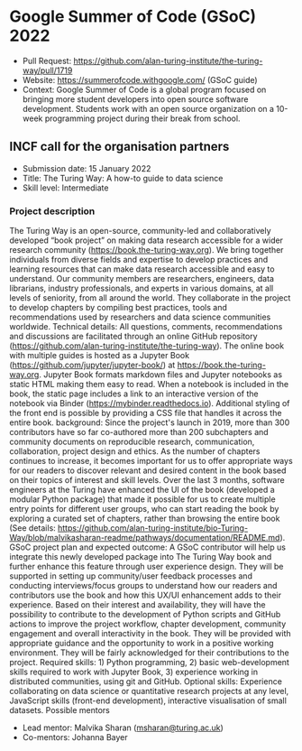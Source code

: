 # Google Summer of Code (GSoC) 2022

- Pull Request: https://github.com/alan-turing-institute/the-turing-way/pull/1719
- Website: https://summerofcode.withgoogle.com/ (GSoC guide)
- Context: Google Summer of Code is a global program focused on bringing more student developers into open source software development. Students work with an open source organization on a 10-week programming project during their break from school.

## INCF call for the organisation partners
- Submission date: 15 January 2022
- Title: The Turing Way: A how-to guide to data science
- Skill level: Intermediate

### Project description 
The Turing Way is an open-source, community-led and collaboratively developed “book project” on making data research accessible for a wider research community (https://book.the-turing-way.org). We bring together individuals from diverse fields and expertise to develop practices and learning resources that can make data research accessible and easy to understand. Our community members are researchers, engineers, data librarians, industry professionals, and experts in various domains, at all levels of seniority, from all around the world. They collaborate in the project to develop chapters by compiling best practices, tools and recommendations used by researchers and data science communities worldwide.
Technical details: All questions, comments, recommendations and discussions are facilitated through an online GitHub repository (https://github.com/alan-turing-institute/the-turing-way). The online book with multiple guides is hosted as a Jupyter Book (https://github.com/jupyter/jupyter-book/) at https://book.the-turing-way.org. Jupyter Book formats markdown files and Jupyter notebooks as static HTML making them easy to read. When a notebook is included in the book, the static page includes a link to an interactive version of the notebook via Binder (https://mybinder.readthedocs.io). Additional styling of the front end is possible by providing a CSS file that handles it across the entire book.
background: Since the project's launch in 2019, more than 300 contributors have so far co-authored more than 200 subchapters and community documents on reproducible research, communication, collaboration, project design and ethics. As the number of chapters continues to increase, it becomes important for us to offer appropriate ways for our readers to discover relevant and desired content in the book based on their topics of interest and skill levels. Over the last 3 months, software engineers at the Turing have enhanced the UI of the book (developed a modular Python package) that made it possible for us to create multiple entry points for different user groups, who can start reading the book by exploring a curated set of chapters, rather than browsing the entire book (See details: https://github.com/alan-turing-institute/bio-Turing-Way/blob/malvikasharan-readme/pathways/documentation/README.md).
GSoC project plan and expected outcome: A GSoC contributor will help us integrate this newly developed package into The Turing Way book and further enhance this feature through user experience design. They will be supported in setting up community/user feedback processes and conducting interviews/focus groups to understand how our readers and contributors use the book and how this UX/UI enhancement adds to their experience. Based on their interest and availability, they will have the possibility to contribute to the development of Python scripts and GitHub actions to improve the project workflow, chapter development, community engagement and overall interactivity in the book. They will be provided with appropriate guidance and the opportunity to work in a positive working environment. They will be fairly acknowledged for their contributions to the project.
Required skills: 1) Python programming, 2) basic web-development skills required to work with Jupyter Book, 3) experience working in distributed communities, using git and GitHub.
Optional skills: Experience collaborating on data science or quantitative research projects at any level, JavaScript skills (front-end development), interactive visualisation of small datasets.
Possible mentors

- Lead mentor: Malvika Sharan (msharan@turing.ac.uk)
- Co-mentors: Johanna Bayer
